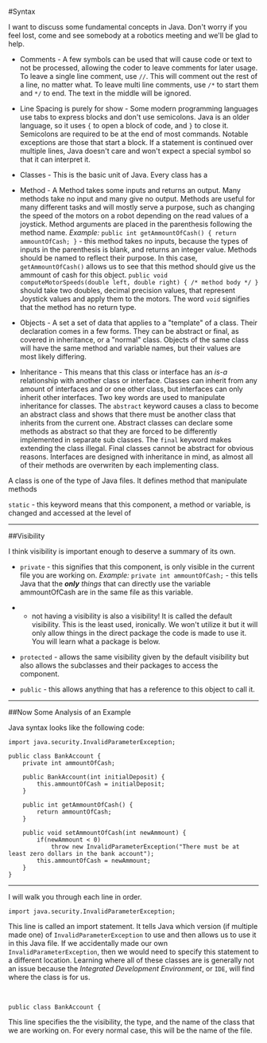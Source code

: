 #Syntax

I want to discuss some fundamental concepts in Java. Don't worry if you feel lost, come and see somebody at a robotics meeting and we'll be glad to help.

* Comments - A few symbols can be used that will cause code or text to not be processed, allowing the coder to leave comments for later usage.
To leave a single line comment, use `//`. This will comment out the rest of a line, no matter what.
To leave multi line comments, use `/*` to start them and `*/` to end. The text in the middle will be ignored.

* Line Spacing is purely for show - Some modern programming languages use tabs to express blocks and don't use semicolons.
Java is an older language, so it uses `{` to open a block of code, and `}` to close it.
Semicolons are required to be at the end of most commands. Notable exceptions are those that start a block. If a statement is continued over multiple lines, Java doesn't care and won't expect a special symbol so that it can interpret it.

* Classes - This is the basic unit of Java. Every class has a 

* Method - A Method takes some inputs and returns an output. Many methods take no input and many give no output. Methods are useful for many different tasks and will mostly serve a purpose, such as changing the speed of the motors on a robot depending on the read values of a joystick.
Method arguments are placed in the parenthesis following the method name.
_Example:_ `public int getAmmountOfCash() { return ammountOfCash; }` - this method takes no inputs, because the types of inputs in the parenthesis is blank, and returns an integer value. Methods should be named to reflect their purpose. In this case, `getAmmountOfCash()` allows us to see that this method should give us the ammount of cash for this object.
`public void computeMotorSpeeds(double left, double right) { /* method body */ }` should take two doubles, decimal precision values, that represent Joystick values and apply them to the motors. The word `void` signifies that the method has no return type.

* Objects - A set a set of data that applies to a "template" of a class. Their declaration comes in a few forms. They can be abstract or final, as covered in inheritance, or a "normal" class. Objects of the same class will have the same method and variable names, but their values are most likely differing.

* Inheritance - This means that this class or interface has an *is-a* relationship with another class or interface. Classes can inherit from any amount of interfaces and or one other class, but interfaces can only inherit other interfaces. Two key words are used to manipulate inheritance for classes. The `abstract` keyword causes a class to become an abstract class and shows that there must be another class that inherits from the current one. Abstract classes can declare some methods as abstract so that they are forced to be differently implemented in separate sub classes. The `final` keyword makes extending the class illegal. Final classes cannot be abstract for obvious reasons.  Interfaces are designed with inheritance in mind, as almost all of their methods are overwriten by each implementing class.

A class is one of the type of Java files. It defines method that manipulate methods 

`static` - this keyword means that this component, a method or variable, is changed and accessed at the level of 

--------------------------------------------------

##Visibility

I think visibility is important enough to deserve a summary of its own.

* `private` - this signifies that this component, is only visible in the current file you are working on.
_Example:_ `private int ammountOfCash;` - this tells Java that the _**only** things_ that can directly use the variable ammountOfCash are in the same file as this variable.

* - not having a visibility is also a visibility! It is called the default visibility. This is the least used, ironically. We won't utilize it but it will only allow things in the direct package the code is made to use it. You will learn what a package is below.

* `protected` - allows the same visibility given by the default visibility but also allows the subclasses and their packages to access the component.

* `public` - this allows anything that has a reference to this object to call it.

--------------------------------------------------

##Now Some Analysis of an Example

Java syntax looks like the following code:

    import java.security.InvalidParameterException;

    public class BankAccount {
    	private int ammountOfCash;
    
    	public BankAccount(int initialDeposit) {
    		this.ammountOfCash = initialDeposit;
    	}
    
    	public int getAmmountOfCash() {
    		return ammountOfCash;
    	}

    	public void setAmmountOfCash(int newAmmount) {
    		if(newAmmount < 0)
    			throw new InvalidParameterException("There must be at least zero dollars in the bank account");
    		this.ammountOfCash = newAmmount;
    	}
    }

--------------------------------------------------

I will walk you through each line in order.

    import java.security.InvalidParameterException;

This line is called an import statement. It tells Java which version (if multiple made one) of `InvalidParameterException` to use and then allows us to use it in this Java file. If we accidentally made our own `InvalidParameterException`, then we would need to specify this statement to a different location. Learning where all of these classes are is generally not an issue because the *Integrated Development Environment*, or `IDE`, will find where the class is for us.

<br />

    public class BankAccount {

This line specifies the the visibility, the type, and the name of the class that we are working on. For every normal case, this will be the name of the file. 
